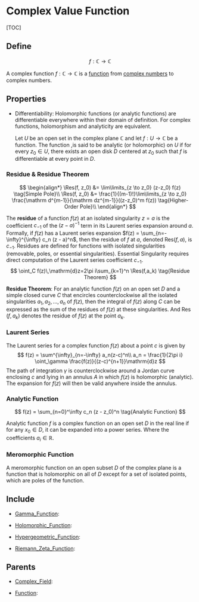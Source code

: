 # Complex Value Function

[TOC]

## Define

$$
f: \mathbb C \to \mathbb C
$$

A complex function $f: \mathbb C \to \mathbb C$ is a [function](./Function.md) from [complex numbers](./Complex_Field.md) to complex numbers.

## Properties

- Differentiability: Holomorphic functions (or analytic functions) are differentiable everywhere within their domain of definition. For complex functions, holomorphism and analyticity are equivalent. 

  Let $U$ be an open set in the complex plane $\mathbb C$ and let $f : U \to \mathbb C$ be a function. The function ,is said to be analytic (or holomorphic) on $U$ if for every $z_0 \in U$, there exists an open disk $D$ centered at $z_0$ such that $f$ is differentiable at every point in $D$.

### Residue & Residue Theorem

$$
\begin{align*}
\Res(f, z_0) &= \lim\limits_{z \to z_0} (z-z_0) f(z) \tag{Simple Pole}\\
\Res(f, z_0) &= \frac{1}{(m-1)!}\lim\limits_{z \to z_0} \frac{\mathrm d^{m-1}}{\mathrm dz^{m-1}}((z-z_0)^m f(z))  \tag{Higher-Order Pole}\\
\end{align*}
$$

The **residue** of a function $f(z)$ at an isolated singularity $z = a$ is the coefficient $c_{-1}$ of the $(z - a)^{-1}$ term in its Laurent series expansion around $a$. Formally, if $f(z)$ has a Laurent series expansion $f(z) = \sum_{n=-\infty}^{\infty} c_n (z - a)^n$, then the residue of $f$ at $a$, denoted $\text{Res}(f, a)$, is $c_{-1}$. Residues are defined for functions with isolated singularities (removable, poles, or essential singularities). Essential Singularity requires direct computation of the Laurent series coefficient $c_{-1}$.
$$
\oint_C f(z)\,\mathrm{d}z=2\pi i\sum_{k=1}^n \Res(f,a_k)  \tag{Residue Theorem}
$$

**Residue Theorem**: For an analytic function $f(z)$ on an open set $D$ and a simple closed curve $C$ that encircles counterclockwise all the isolated singularities $a_1,a_2,\ldots,a_n$ of $f(z)$, then the integral of $f(z)$ along $C$ can be expressed as the sum of the residues of $f(z)$ at these singularities. And $\operatorname{Res}(f,a_k)$ denotes the residue of $f(z)$ at the point $a_k$.

### Laurent Series

The Laurent series for a complex function $f(z)$ about a point $c$ is given by
$$
f(z) = \sum^{\infty}_{n=-\infty} a_n(z-c)^n\\
a_n = \frac{1}{2\pi i} \oint_\gamma \frac{f(z)}{(z-c)^{n+1}}\mathrm{d}z
$$
The path of integration $\gamma$ is counterclockwise around a Jordan curve enclosing $c$ and lying in an annulus $A$ in which $f(z)$ is holomorphic (analytic). The expansion for $f(z)$ will then be valid anywhere inside the annulus.

### Analytic Function

$$
f(z) = \sum_{n=0}^\infty c_n (z - z_0)^n  \tag{Analytic Function}
$$

Analytic function $f$ is a complex function on an open set $D$ in the real line if for any $x_0 \in D$, it can be expanded into a power series. Where the coefficients $a_i \in \mathbb R$.


### Meromorphic Function

A meromorphic function on an open subset $D$ of the complex plane is a function that is holomorphic on all of $D$ except for a set of isolated points, which are poles of the function.

## Include

- [Gamma_Function](./Gamma_Function.md): 

- [Holomorphic_Function](./Holomorphic_Function.md): 

- [Hypergeometric_Function](./Hypergeometric_Function.md): 

- [Riemann_Zeta_Function](./Riemann_Zeta_Function.md): 

## Parents

- [Complex_Field](./Complex_Field.md): 

- [Function](./Function.md): 

